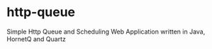 http-queue
==========

Simple Http Queue and Scheduling Web Application written in Java, HornetQ and Quartz
